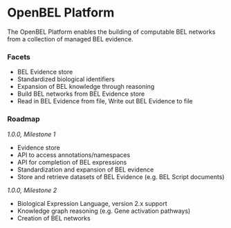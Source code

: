 # OpenBEL Platform

The OpenBEL Platform enables the building of computable BEL networks from a collection of managed BEL evidence.

### Facets

- BEL Evidence store
- Standardized biological identifiers
- Expansion of BEL knowledge through reasoning
- Build BEL networks from BEL Evidence store
- Read in BEL Evidence from file, Write out BEL Evidence to file

### Roadmap

*1.0.0, Milestone 1*

- Evidence store
- API to access annotations/namespaces
- API for completion of BEL expressions
- Standardization and expansion of BEL evidence
- Store and retrieve datasets of BEL Evidence (e.g. BEL Script documents)

*1.0.0, Milestone 2*

- Biological Expression Language, version 2.x support
- Knowledge graph reasoning (e.g. Gene activation pathways)
- Creation of BEL networks
